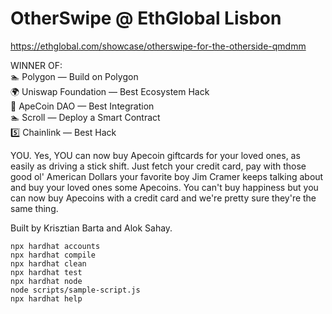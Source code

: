 # OtherSwipe @ EthGlobal Lisbon

https://ethglobal.com/showcase/otherswipe-for-the-otherside-qmdmm

WINNER OF:  
🏊 Polygon — Build on Polygon  
🌍 Uniswap Foundation — Best Ecosystem Hack  
🥇 ApeCoin DAO — Best Integration  
🏊 Scroll — Deploy a Smart Contract  
5️⃣ Chainlink — Best Hack  

YOU. Yes, YOU can now buy Apecoin giftcards for your loved ones, as easily as driving a stick shift. Just fetch your credit card, pay with those good ol' American Dollars your favorite boy Jim Cramer keeps talking about and buy your loved ones some Apecoins. You can't buy happiness but you can now buy Apecoins with a credit card and we're pretty sure they're the same thing.

Built by Krisztian Barta and Alok Sahay.

```shell
npx hardhat accounts
npx hardhat compile
npx hardhat clean
npx hardhat test
npx hardhat node
node scripts/sample-script.js
npx hardhat help
```
